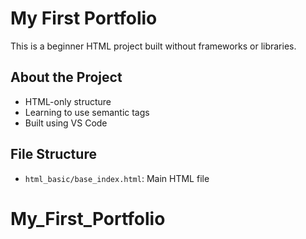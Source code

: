 # My First Portfolio

This is a beginner HTML project built without frameworks or libraries.

## About the Project

- HTML-only structure
- Learning to use semantic tags
- Built using VS Code

## File Structure

- `html_basic/base_index.html`: Main HTML file
# My_First_Portfolio
